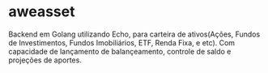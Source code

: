 # aweasset
 Backend em Golang utilizando Echo, para carteira de ativos(Ações, Fundos de Investimentos, Fundos Imobiliários, ETF, Renda Fixa, e etc). Com capacidade de lançamento de balançeamento, controle de saldo e projeções de aportes.
